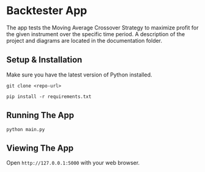 # Backtester App
The app tests the Moving Average Crossover Strategy to maximize profit for the given instrument over the specific time period.
A description of the project and diagrams are located in the documentation folder.

## Setup & Installation

Make sure you have the latest version of Python installed.

```
git clone <repo-url>
```

```
pip install -r requirements.txt
```

## Running The App

```
python main.py
```

## Viewing The App

Open `http://127.0.0.1:5000` with your web browser.


